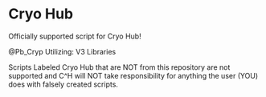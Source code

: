 # Cryo Hub

Officially supported script for Cryo Hub!

@Pb_Cryp
Utilizing: V3 Libraries

Scripts Labeled Cryo Hub that are NOT from this repository are not supported and C^H will NOT take responsibility for anything the user (YOU) does with falsely created scripts.
